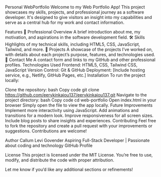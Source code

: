 Personal WebPortfolio
Welcome to my Web Portfolio App! This project showcases my skills, projects, and professional journey as a software developer. It's designed to give visitors an insight into my capabilities and serve as a central hub for my work and contact information.

Features
🌟 Professional Overview
A brief introduction about me, my motivation, and aspirations in the software development field.
🛠️ Skills
Highlights of my technical skills, including HTML5, CSS, JavaScript, Tailwind, and more.
📁 Projects
A showcase of the projects I’ve worked on, with details about each project’s purpose, features, and technologies used.
📩 Contact Me
A contact form and links to my GitHub and other professional profiles.
Technologies Used
Frontend: HTML5, CSS, Tailwind CSS, JavaScript
Version Control: Git & GitHub
Deployment: [Include hosting service, e.g., Netlify, GitHub Pages, etc.]
Installation
To run the project locally:

Clone the repository:
bash
Copy code
git clone https://github.com/eerykinkajou137/eerykinkajou137.git
Navigate to the project directory:
bash
Copy code
cd web-portfolio
Open index.html in your browser
Simply open the file to view the app locally.
Future Improvements
Implement more interactivity using JavaScript.
Add animations and transitions for a modern look.
Improve responsiveness for all screen sizes.
Include blog posts to share insights and experiences.
Contributing
Feel free to fork the repository and create a pull request with your improvements or suggestions. Contributions are welcome!

Author
Callum Levi Govender
Aspiring Full-Stack Developer | Passionate about coding and technology
GitHub Profile

License
This project is licensed under the MIT License. You’re free to use, modify, and distribute the code with proper attribution.

Let me know if you’d like any additional sections or refinements!
